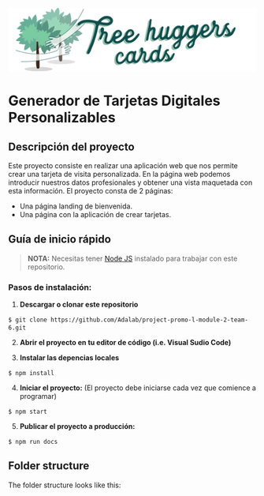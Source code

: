 ![](https://github.com/Adalab/project-promo-l-module-2-team-6/blob/master/src/images/logo-treehuggers.png)

# Generador de Tarjetas Digitales Personalizables

## Descripción del proyecto 

Este proyecto consiste en realizar una aplicación web que nos permite crear una tarjeta de visita personalizada. En la página web podemos introducir nuestros datos profesionales y obtener una vista maquetada con esta información. El proyecto consta de 2 páginas:
- Una página landing de bienvenida.
- Una página con la aplicación de crear tarjetas. 

## Guía de inicio rápido 

> **NOTA:** Necesitas tener [Node JS](https://nodejs.org/) instalado para trabajar con este repositorio.

### Pasos de instalación: 

1. **Descargar o clonar este repositorio**  
```
$ git clone https://github.com/Adalab/project-promo-l-module-2-team-6.git
```
2. **Abrir el proyecto en tu editor de código (i.e. Visual Sudio Code)**

3. **Instalar las depencias locales**
```
$ npm install
```
4. **Iniciar el proyecto:** (El proyecto debe iniciarse cada vez que comience a programar)
```
$ npm start
```
5. **Publicar el proyecto a producción:**
```
$ npm run docs
```

## Folder structure

The folder structure looks like this:





